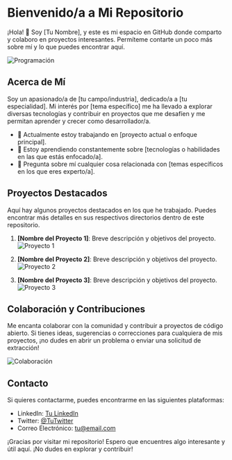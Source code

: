 # Bienvenido/a a Mi Repositorio

¡Hola! 👋 Soy [Tu Nombre], y este es mi espacio en GitHub donde comparto y colaboro en proyectos interesantes. Permíteme contarte un poco más sobre mí y lo que puedes encontrar aquí.

![Programación](https://i.pinimg.com/564x/01/aa/18/01aa18df0be43b5c9833fec804638ae3.jpg)

## Acerca de Mí

Soy un apasionado/a de [tu campo/industria], dedicado/a a [tu especialidad]. Mi interés por [tema específico] me ha llevado a explorar diversas tecnologías y contribuir en proyectos que me desafíen y me permitan aprender y crecer como desarrollador/a.

- 🔭 Actualmente estoy trabajando en [proyecto actual o enfoque principal].
- 🌱 Estoy aprendiendo constantemente sobre [tecnologías o habilidades en las que estás enfocado/a].
- 💬 Pregunta sobre mí cualquier cosa relacionada con [temas específicos en los que eres experto/a].

## Proyectos Destacados

Aquí hay algunos proyectos destacados en los que he trabajado. Puedes encontrar más detalles en sus respectivos directorios dentro de este repositorio.

1. **[Nombre del Proyecto 1]**: Breve descripción y objetivos del proyecto.
   ![Proyecto 1](enlace_imagen_proyecto1.jpg)
   
2. **[Nombre del Proyecto 2]**: Breve descripción y objetivos del proyecto.
   ![Proyecto 2](enlace_imagen_proyecto2.jpg)
   
3. **[Nombre del Proyecto 3]**: Breve descripción y objetivos del proyecto.
   ![Proyecto 3](enlace_imagen_proyecto3.jpg)

## Colaboración y Contribuciones

Me encanta colaborar con la comunidad y contribuir a proyectos de código abierto. Si tienes ideas, sugerencias o correcciones para cualquiera de mis proyectos, ¡no dudes en abrir un problema o enviar una solicitud de extracción!

![Colaboración](enlace_gif_colaboracion.gif)

## Contacto

Si quieres contactarme, puedes encontrarme en las siguientes plataformas:

- LinkedIn: [Tu LinkedIn](enlace)
- Twitter: [@TuTwitter](enlace)
- Correo Electrónico: [tu@email.com](mailto:tu@email.com)

¡Gracias por visitar mi repositorio! Espero que encuentres algo interesante y útil aquí. ¡No dudes en explorar y contribuir!
